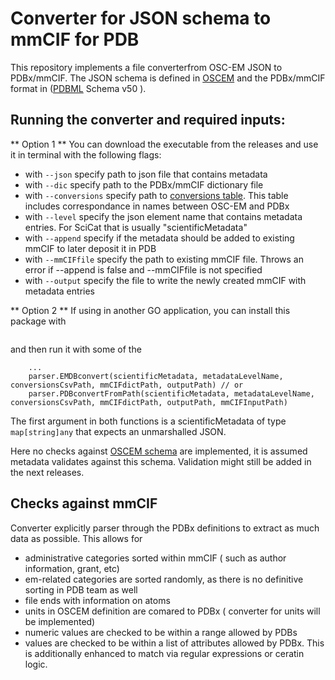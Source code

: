 # Converter for JSON schema to mmCIF for PDB

This repository implements a file converterfrom OSC-EM JSON to PDBx/mmCIF.
The JSON schema is defined in [OSCEM](https://github.com/osc-em/OSCEM_Schemas/) and  the PDBx/mmCIF format in ([PDBML](https://mmcif.wwpdb.org/dictionaries/ascii/mmcif_pdbx_v50.dic) Schema v50 ).


## Running the converter and required inputs:
** Option 1 ** 
You can download the executable from the releases and use it in terminal with the following flags: 
* with `--json` specify path to json file that contains metadata
* with `--dic` specify path to the PDBx/mmCIF dictionary file
* with `--conversions` specify path to [conversions table](https://github.com/openem/LS_Metadata_reader/). This table includes correspondance in names between OSC-EM and PDBx
* with `--level` specify the json element name that contains metadata entries. For SciCat that is usually "scientificMetadata"
* with `--append` specify if the metadata should be added to existing mmCIF to later deposit it in PDB
* with `--mmCIFfile` specify the path to existing mmCIF file. Throws an error if --append is false and --mmCIFfile is not specified
* with `--output` specify the file to write the newly created mmCIF with metadata entries

** Option 2 **
If using in another GO application, you can install this package with 
```go get github.com/osc-em/converter-OSCEM-to-mmCIF 
```
and then run it with some of the 

```import parser "github.com/osc-em/converter-OSCEM-to-mmCIF/parser"
    ...
    parser.EMDBconvert(scientificMetadata, metadataLevelName, conversionsCsvPath, mmCIFdictPath, outputPath) // or
    parser.PDBconvertFromPath(scientificMetadata, metadataLevelName, conversionsCsvPath, mmCIFdictPath, outputPath, mmCIFInputPath)
```
The first argument in both functions is a scientificMetadata of type `map[string]any` that expects an unmarshalled JSON. 

Here no checks against [OSCEM schema](https://github.com/osc-em/OSCEM_Schemas) are implemented, it is assumed metadata validates against this schema.  Validation might still be added in the next releases.



## Checks against mmCIF
Converter explicitly parser through the PDBx definitions to extract as much data as possible. This allows for
* administrative categories sorted within mmCIF ( such as author information, grant, etc)
* em-related categories are sorted randomly, as there is no definitive sorting in PDB team as well
* file ends with information on atoms
* units in OSCEM definition are comared to PDBx ( converter for units will be implemented)
* numeric values are checked to be within a range allowed by PDBs
* values  are checked to be within a list of attributes allowed by PDBx. This is additionally enhanced to match via regular expressions or ceratin logic. 